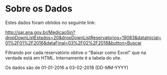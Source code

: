 # Sobre os Dados

Estes dados foram obtidos no seguinte link:

http://sar.ana.gov.br/MedicaoSin?dropDownListEstados=20&dropDownListReservatorios=19083&dataInicial=01%2F01%2F2016&dataFinal=03%2F02%2F2018&button=Buscar

Filtrando por cada reservatório obtive o "Baixar como Excel" que na verdade está em HTML. Internamente é a tabela do site.

Os dados são de 01-01-2016 a 03-02-2018 (DD-MM-YYYY)